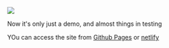 [![](https://data.jsdelivr.com/v1/package/gh/sjh0020/pythonClassDemo/badge)](https://www.jsdelivr.com/package/gh/sjh0020/pythonClassDemo)

Now it's only just a demo, and almost things in testing

YOu can access the site from [Github Pages](https://sjh0020.github.io/pythonClassDemo) or [netlify](https://elaborate-wisp-718f0e.netlify.app)